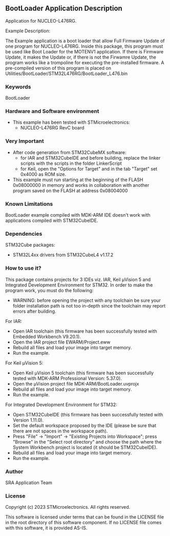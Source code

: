## <b>BootLoader Application Description</b>

Application for NUCLEO-L476RG.

Example Description:

The Example application is a boot loader that allow Full Firmware Update of one program for NUCLEO-L476RG.
Inside this package, this program must be used like Boot Loader for the MOTENV1 application.
If there is Firmware Update, it makes the Update or, if there is not the Firwamre Update, the program works like a trompoline for executing the pre-installed firmware.
A pre-compiled version of this program is placed on Utilities/BootLoader/STM32L476RG/BootLoader_L476.bin

### <b>Keywords</b>

BootLoader

### <b>Hardware and Software environment</b>

  - This example has been tested with STMicroelectronics:
    - NUCLEO-L476RG RevC board

### <b>Very Important</b>

- After code generation from STM32CubeMX software:
  - for IAR and STM32CubeIDE and before building, replace the linker scripts with the scripts in the folder LinkerScript
  - for Keil, open the "Options for Target" and in the tab "Target" set 0x4000 as ROM size. 
- This example must run starting at the beginning of the FLASH 0x08000000 in memory and works in collaboration with another program saved on the FLASH at address 0x08004000

### <b>Known Limitations</b>

BootLoader example compiled with MDK-ARM IDE doesn't work with applications compiled with STM32CubeIDE.

### <b>Dependencies</b>

STM32Cube packages:

  - STM32L4xx drivers from STM32CubeL4 v1.17.2

### <b>How to use it?</b>

This package contains projects for 3 IDEs viz. IAR, Keil µVision 5 and Integrated Development Environment for STM32. 
In order to make the  program work, you must do the following:

 - WARNING: before opening the project with any toolchain be sure your folder
   installation path is not too in-depth since the toolchain may report errors
   after building.

For IAR:

 - Open IAR toolchain (this firmware has been successfully tested with Embedded Workbench V9.20.1).
 - Open the IAR project file EWARM/Project.eww
 - Rebuild all files and load your image into target memory.
 - Run the example.

For Keil µVision 5:

 - Open Keil µVision 5 toolchain (this firmware has been successfully tested with MDK-ARM Professional Version: 5.37.0).
 - Open the µVision project file MDK-ARM/BootLoader.uvprojx
 - Rebuild all files and load your image into target memory.
 - Run the example.
 
For Integrated Development Environment for STM32:

 - Open STM32CubeIDE (this firmware has been successfully tested with Version 1.11.0).
 - Set the default workspace proposed by the IDE (please be sure that there are not spaces in the workspace path).
 - Press "File" -> "Import" -> "Existing Projects into Workspace"; press "Browse" in the "Select root directory" and choose the path where the System
   Workbench project is located (it should be STM32CubeIDE). 
 - Rebuild all files and load your image into target memory.
 - Run the example.

### <b>Author</b>

SRA Application Team

### <b>License</b>

Copyright (c) 2023 STMicroelectronics.
All rights reserved.

This software is licensed under terms that can be found in the LICENSE file
in the root directory of this software component.
If no LICENSE file comes with this software, it is provided AS-IS.